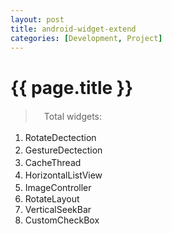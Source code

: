 ```yaml
---
layout: post
title: android-widget-extend
categories: [Development, Project]
---
```


{{ page.title }}
================

> 　Total widgets:

 1. RotateDectection   　　
 2. GestureDectection   　
 3. CacheThread   　
 4. HorizontalListView   　
 5. ImageController   　　
 6. RotateLayout
 7. VerticalSeekBar
 8. CustomCheckBox

